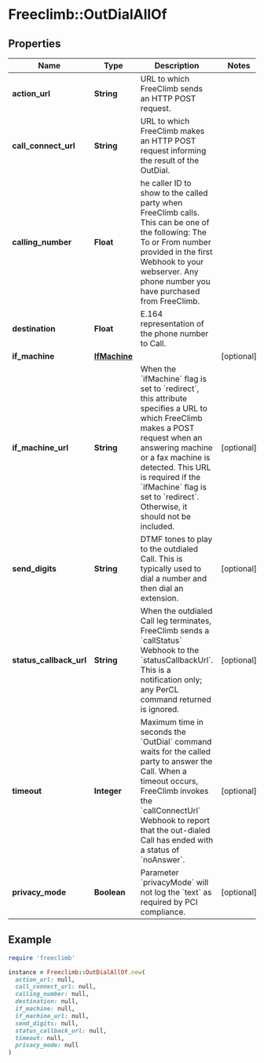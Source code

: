 # Freeclimb::OutDialAllOf

## Properties

| Name | Type | Description | Notes |
| ---- | ---- | ----------- | ----- |
| **action_url** | **String** | URL to which FreeClimb sends an HTTP POST request.  |  |
| **call_connect_url** | **String** | URL to which FreeClimb makes an HTTP POST request informing the result of the OutDial. |  |
| **calling_number** | **Float** | he caller ID to show to the called party when FreeClimb calls. This can be one of the following: The To or From number provided in the first Webhook to your webserver. Any phone number you have purchased from FreeClimb. |  |
| **destination** | **Float** | E.164 representation of the phone number to Call.  |  |
| **if_machine** | [**IfMachine**](IfMachine.md) |  | [optional] |
| **if_machine_url** | **String** | When the &#x60;ifMachine&#x60; flag is set to &#x60;redirect&#x60;, this attribute specifies a URL to which FreeClimb makes a POST request when an answering machine or a fax machine is detected. This URL is required if the &#x60;ifMachine&#x60; flag is set to &#x60;redirect&#x60;. Otherwise, it should not be included. | [optional] |
| **send_digits** | **String** | DTMF tones to play to the outdialed Call. This is typically used to dial a number and then dial an extension. | [optional] |
| **status_callback_url** | **String** | When the outdialed Call leg terminates, FreeClimb sends a &#x60;callStatus&#x60; Webhook to the &#x60;statusCallbackUrl&#x60;. This is a notification only; any PerCL command returned is ignored. | [optional] |
| **timeout** | **Integer** | Maximum time in seconds the &#x60;OutDial&#x60; command waits for the called party to answer the Call. When a timeout occurs, FreeClimb invokes the &#x60;callConnectUrl&#x60; Webhook to report that the out-dialed Call has ended with a status of &#x60;noAnswer&#x60;. | [optional] |
| **privacy_mode** | **Boolean** | Parameter &#x60;privacyMode&#x60; will not log the &#x60;text&#x60; as required by PCI compliance. | [optional] |

## Example

```ruby
require 'freeclimb'

instance = Freeclimb::OutDialAllOf.new(
  action_url: null,
  call_connect_url: null,
  calling_number: null,
  destination: null,
  if_machine: null,
  if_machine_url: null,
  send_digits: null,
  status_callback_url: null,
  timeout: null,
  privacy_mode: null
)
```

